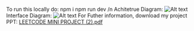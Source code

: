 To run this locally do:
npm i
npm run dev /n
Achitetrue Diagram:
![Alt text](https://github.com/user-attachments/assets/2701e499-5b97-42f1-950e-d9ac3d54da59)
Interface Diagram:
![Alt text](https://github.com/user-attachments/assets/bba977f3-d843-47a0-9b29-f142758db66e)
For Futher information, download my project PPT:
[LEETCODE MINI PROJECT (2).pdf](https://github.com/user-attachments/files/22706768/LEETCODE.MINI.PROJECT.2.pdf)

